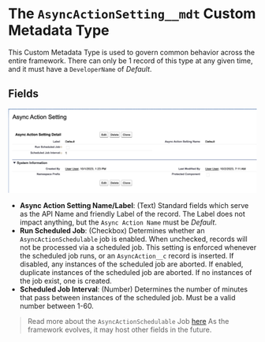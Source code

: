 # The `AsyncActionSetting__mdt` Custom Metadata Type

This Custom Metadata Type is used to govern common behavior across the entire framework. There can only be 1 record of this type at any given time, and it must have a `DeveloperName` of _Default_.

## Fields

![An Async Action Settings Record](/media/sample_settings.png)

-   **Async Action Setting Name/Label**: (Text) Standard fields which serve as the API Name and friendly Label of the record. The Label does not impact anything, but the `Async Action Name` must be _Default_.
-   **Run Scheduled Job**: (Checkbox) Determines whether an `AsyncActionSchedulable` job is enabled. When unchecked, records will not be processed via a scheduled job. This setting is enforced whenever the scheduled job runs, or an `AsyncAction__c` record is inserted. If disabled, any instances of the scheduled job are aborted. If enabled, duplicate instances of the scheduled job are aborted. If no instances of the job exist, one is created.
-   **Scheduled Job Interval**: (Number) Determines the number of minutes that pass between instances of the scheduled job. Must be a valid number between 1-60.

> Read more about the `AsyncActionSchedulable` Job [here](/docs/SCHEDULEDJOB.md)
> As the framework evolves, it may host other fields in the future.
